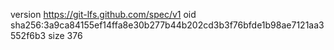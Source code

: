version https://git-lfs.github.com/spec/v1
oid sha256:3a9ca84155ef14ffa8e30b277b44b202cd3b3f76bfde1b98ae7121aa3552f6b3
size 376
